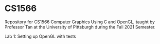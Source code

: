 # CS1566
Repository for CS1566 Computer Graphics Using C and OpenGL, taught by Professor Tan at the University of Pittsburgh during the Fall 2021 Semester.

Lab 1: Setting up OpenGL with tests
